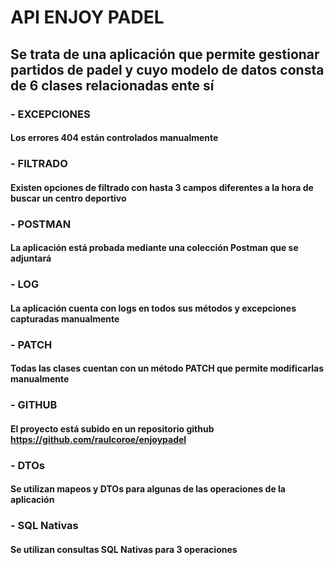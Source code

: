 # API ENJOY PADEL
## Se trata de una aplicación que permite gestionar partidos de padel y cuyo modelo de datos consta de 6 clases relacionadas ente sí
### - EXCEPCIONES
#### Los errores 404 están controlados manualmente
### - FILTRADO
#### Existen opciones de filtrado con hasta 3 campos diferentes a la hora de buscar un centro deportivo
### - POSTMAN
#### La aplicación está probada mediante una colección Postman que se adjuntará
### - LOG
#### La aplicación cuenta con logs en todos sus métodos y excepciones capturadas manualmente
### - PATCH
#### Todas las clases cuentan con un método PATCH que permite modificarlas manualmente
### - GITHUB
#### El proyecto está subido en un repositorio github https://github.com/raulcoroe/enjoypadel
### - DTOs
#### Se utilizan mapeos y DTOs para algunas de las operaciones de la aplicación
### - SQL Nativas
#### Se utilizan consultas SQL Nativas para 3 operaciones
